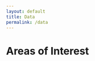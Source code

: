 ```yaml
---
layout: default
title: Data
permalink: /data
---
```


<head>
  <link rel="stylesheet" href="https://unpkg.com/leaflet@1.7.1/dist/leaflet.css" />
  <script src="https://unpkg.com/leaflet@1.7.1/dist/leaflet.js"></script>
</head>

# Areas of Interest

<div id="mapid" style="height: 500px;"></div> <!-- Increased height for better visibility -->

<script>
  // Initialize the map and center it on the US
  var map = L.map('mapid').setView([39.8283, -98.5795], 5); // Centered on the US with zoom level 5

  // Add OpenStreetMap tiles
  L.tileLayer('https://{s}.tile.openstreetmap.org/{z}/{x}/{y}.png', {
    attribution: '&copy; <a href="https://www.openstreetmap.org/copyright">OpenStreetMap</a> contributors'
  }).addTo(map);

  L.marker([37.9161, -85.9562]).addTo(map)
    .bindPopup("<b>Fort Knox, KY</b><br>Hispanic/Latino: 25.1% (2024")
    .openPopup();

  L.marker([33.2145, -117.3872]).addTo(map)
    .bindPopup("<b>Camp Pendleton, CA</b><br>Hispanic/Latino Population: 39.1% (2024)")
    .openPopup();

  L.marker([31.1551, -97.7646]).addTo(map)
    .bindPopup("<b>Fort Cavazos, TX</b><br>Hispanic/Latino Population: 24.19% (2020)")
    .openPopup();

  L.marker([35.139167, -78.999167]).addTo(map)
    .bindPopup("<b>Fort Bragg, NC</b>")
    .openPopup();

 L.marker([32.8115, -115.6723]).addTo(map)
    .bindPopup("<b>Naval Air Facility</b><br>El Centro, CA")
    .openPopup();  

L.marker([32.8115, -115.6723]).addTo(map)
    .bindPopup("<b>Marine Corps Air Station Miramar</b><br>San Diego, CA")
    .openPopup();  
</script>

